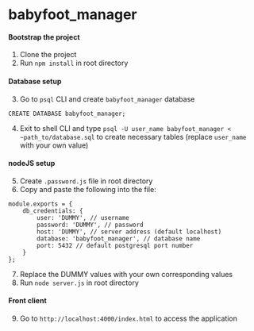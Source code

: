 # babyfoot_manager


#### Bootstrap the project
1. Clone the project
2. Run ``npm install`` in root directory

#### Database setup
3. Go to ``psql`` CLI and create ``babyfoot_manager`` database
  ```
  CREATE DATABASE babyfoot_manager;
  ```
4. Exit to shell CLI and type ``psql -U user_name babyfoot_manager < ~path_to/database.sql`` to create necessary tables (replace ``user_name`` with your own value)

#### nodeJS setup
5. Create ``.password.js`` file in root directory
6. Copy and paste the following into the file:
```
module.exports = {
    db_credentials: {
        user: 'DUMMY', // username
        password: 'DUMMY', // password
        host: 'DUMMY', // server address (default localhost)
        database: 'babyfoot_manager', // database name
        port: 5432 // default postgresql port number
    }
};
```
7. Replace the DUMMY values with your own corresponding values
8. Run ``node server.js`` in root directory

#### Front client
9. Go to ``http://localhost:4000/index.html`` to access the application
